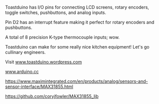 Toastduino has I/O pins for connecting LCD screens, rotary encoders, toggle switches, pushbuttons, and analog inputs.

Pin D2 has an interrupt feature making it perfect for rotary encoders and pushbuttons. 

A total of 8 precision K-type thermocouple inputs; wow.

Toastduino can make for some really nice kitchen equipment! Let's go cullinary engineers.

Visit www.toastduino.wordpress.com


www.arduino.cc

https://www.maximintegrated.com/en/products/analog/sensors-and-sensor-interface/MAX31855.html

https://github.com/coryjfowler/MAX31855_lib
